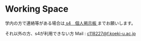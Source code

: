 Working Space
=======================
学内の方で連絡等がある場合は[ s4　個人掲示板 ](https://www.yatex.org/s4/index.cgi?replyblog+937#bottom)までお願いします。

それ以外の方、s4が利用できない方 Mail : c118227@f.koeki-u.ac.jp

